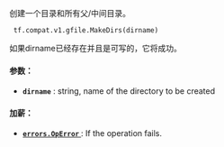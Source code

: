 创建一个目录和所有父/中间目录。

```
 tf.compat.v1.gfile.MakeDirs(dirname) 
```

如果dirname已经存在并且是可写的，它将成功。

#### 参数：
- **`dirname`** : string, name of the directory to be created


#### 加薪：
- **[ `errors.OpError` ](/api_docs/python/tf/errors/OpError)** : If the operation fails.
